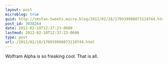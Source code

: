 ```yaml
---
layout: post
microblog: true
guid: http://vmstan-tweets.micro.blog/2012/02/18/170939988073119744.html
post_id: 3038264
date: 2012-02-18T12:37:23-0600
lastmod: 2012-02-18T12:37:23-0600
type: post
url: /2012/02/18/170939988073119744.html
---
```

Wolfram Alpha is so freaking cool. That is all.
